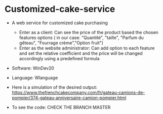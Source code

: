 # Customized-cake-service
- A web service for customized cake purchasing 
  - Enter as a client: 
  Can see the price of the product based the chosen features options ( in our case: "Quantité", "taille", "Parfum du gêteau", "Fourrage crème","Option fruit")
  - Enter as the website administrator:
  Can add option to each feature and set the relative coefficient and the price will be changed accordingly using a predefined formula 
  
- Software: WinDev20 
- Language: Wlanguage

- Here is a simulation of the desired output: https://www.thefrenchcakecompany.com/fr/gateau-camions-de-pompier/374-gateau-anniversaire-camion-pompier.html

- To see the code: CHECK THE BRANCH MASTER

